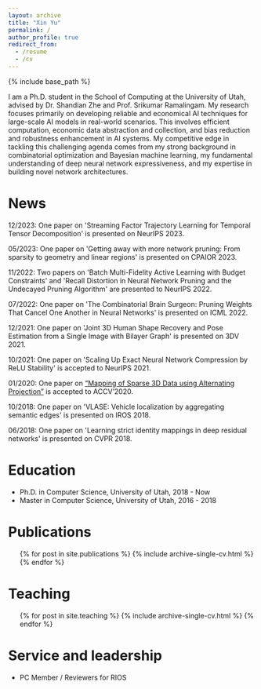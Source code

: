 ```yaml
---
layout: archive
title: "Xin Yu"
permalink: /
author_profile: true
redirect_from:
  - /resume
  - /cv
---
```


{% include base_path %}

I am a Ph.D. student in the School of Computing at the University of Utah, advised by Dr. Shandian Zhe and Prof. Srikumar Ramalingam. My research focuses primarily on developing reliable and economical AI techniques for large-scale AI models in real-world scenarios. This involves efficient computation, economic data abstraction and collection, and bias reduction and robustness enhancement in AI systems. 
My competitive edge in tackling this challenging agenda comes from my strong background in combinatorial optimization and Bayesian machine learning, my fundamental understanding of deep neural network expressiveness, and my expertise in building novel network architectures.

News
=====
12/2023: One paper on 'Streaming Factor Trajectory Learning for Temporal Tensor Decomposition' is presented on NeurIPS 2023.

05/2023: One paper on 'Getting away with more network pruning: From sparsity to geometry and linear regions' is presented on CPAIOR 2023.

11/2022: Two papers on 'Batch Multi-Fidelity Active Learning with Budget Constraints' and 'Recall Distortion in Neural Network Pruning and the Undecayed Pruning Algorithm' are presented to NeurIPS 2022.

07/2022:  One paper on 'The Combinatorial Brain Surgeon: Pruning Weights That Cancel One Another in Neural Networks' is presented on ICML 2022.

12/2021: One paper on 'Joint 3D Human Shape Recovery and Pose Estimation from a Single Image with Bilayer Graph' is presented on 3DV 2021.

10/2021: One paper on 'Scaling Up Exact Neural Network Compression by ReLU Stability' is accepted to NeurIPS 2021.

01/2020: One paper on [“Mapping of Sparse 3D Data using Alternating Projection”](https://openaccess.thecvf.com/content/ACCV2020/html/Ranade_Mapping_of_Sparse_3D_Data_using_Alternating_Projection_ACCV_2020_paper.html) is accepted to ACCV’2020.

10/2018: One paper on 'VLASE: Vehicle localization by aggregating semantic edges' is presented on IROS 2018.

06/2018: One paper on 'Learning strict identity mappings in deep residual networks' is presented on CVPR 2018.

<!--- 08/2017: One paper on 'Compass: Spatio temporal sentiment analysis of US election what twitter says!' is presented on KDD 2017 --->


Education
======
* Ph.D. in Computer Science, University of Utah, 2018 - Now
* Master in Computer Science, University of Utah, 2016 - 2018


Publications
======
  <ul>{% for post in site.publications %}
    {% include archive-single-cv.html %}
  {% endfor %}</ul>

<!---
Talks
======
  <ul>{% for post in site.talks %}
    {% include archive-single-talk-cv.html %}
  {% endfor %}</ul>
  
--->


Teaching
======
  <ul>{% for post in site.teaching %}
    {% include archive-single-cv.html %}
  {% endfor %}</ul>
  
Service and leadership
======
* PC Member / Reviewers for RIOS
